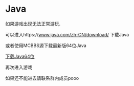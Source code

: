 # Java

如果游戏出现无法正常游玩.

可以进入https://www.java.com/zh-CN/download/ 下载Java  

或者使用MCBBS源下载最新版64位Java

<a href="https://download.mcbbs.net/java/jre_x64.exe" target="_blank">下载Java64位</a>

再次进入游戏  

如果还不能进去请联系群内成员pooo